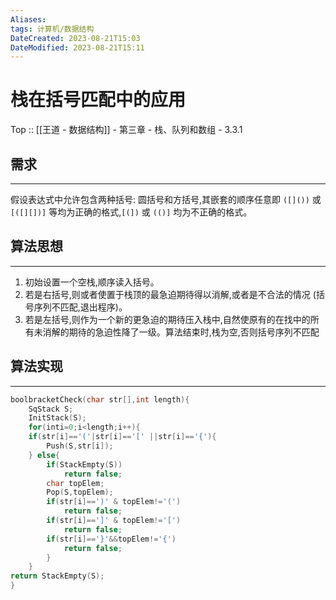 ```yaml
---
Aliases: 
tags: 计算机/数据结构 
DateCreated: 2023-08-21T15:03
DateModified: 2023-08-21T15:11
---
```

# 栈在括号匹配中的应用

Top :: [[王道 - 数据结构]] - 第三章 - 栈、队列和数组 - 3.3.1

## 需求
---
假设表达式中允许包含两种括号: 圆括号和方括号,其嵌套的顺序任意即 `([]())` 或 `[([][])]` 等均为正确的格式,`[(])` 或 `(()]` 均为不正确的格式。

## 算法思想
---
1. 初始设置一个空栈,顺序读入括号。
2. 若是右括号,则或者使置于栈顶的最急迫期待得以消解,或者是不合法的情况 (括号序列不匹配,退出程序)。
3. 若是左括号,则作为一个新的更急迫的期待压入栈中,自然使原有的在找中的所有未消解的期待的急迫性降了一级。算法结束时,栈为空,否则括号序列不匹配

## 算法实现
---

```cpp
boolbracketCheck(char str[],int length){
	SqStack S;
	InitStack(S);
	for(inti=0;i<length;i++){
	if(str[i]=='('|str[i]=='[' ||str[i]=='{'){
		Push(S,str[i]);
	} else{
		if(StackEmpty(S))
			return false;
		char topElem;
		Pop(S,topElem);
		if(str[i]==')' & topElem!='(')
			return false;
		if(str[i]==']' & topElem!='[')
			return false;
		if(str[i]=='}'&&topElem!='{')
			return false;
		}
	}
return StackEmpty(S);
}
```
